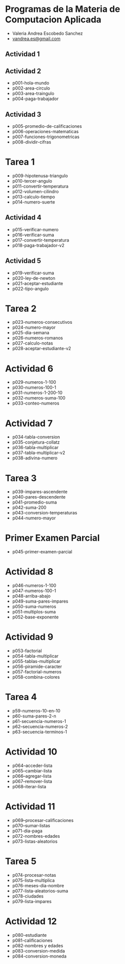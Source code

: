 # Programas de la Materia de Computacion Aplicada
- Valeria Andrea Escobedo Sanchez
- vandrea.es@gmail.com

## Actividad 1



## Actividad 2
- p001-hola-mundo
- p002-area-circulo
- p003-area-traingulo
- p004-paga-trabajador

## Actividad 3
- p005-promedio-de-calificaciones
- p006-operaciones-matematicas
- p007-funciones-trigonometricas
- p008-dividir-cifras

# Tarea 1
- p009-hipotenusa-triangulo
- p010-tercer-angulo
- p011-convertir-temperatura
- p012-volumen-cilindro
- p013-calculo-tiempo
- p014-numero-suerte

## Actividad 4
- p015-verificar-numero
- p016-verificar-suma
- p017-convertir-temperatura
- p018-paga-trabajador-v2

## Actividad 5
- p019-verificar-suma
- p020-ley-de-newton
- p021-aceptar-estudiante
- p022-tipo-angulo

# Tarea 2
- p023-numeros-consecutivos
- p024-numero-mayor
- p025-dia-semana
- p026-numeros-romanos
- p027-calculo-notas
- p028-aceptar-estudiante-v2

# Actividad 6
- p029-numeros-1-100
- p030-numeros-100-1
- p031-numeros-1-200-10
- p032-numeros-suma-100
- p033-conteo-numeros

# Actividad 7
- p034-tabla-conversion
- p035-conjetura-collatz
- p036-tabla-multiplicar
- p037-tabla-multiplicar-v2
- p038-adivina-numero

# Tarea 3
- p039-impares-ascendente
- p040-pares-descendente
- p041-promedio-suma
- p042-suma-200
- p043-conversion-temperaturas
- p044-numero-mayor

# Primer Examen Parcial
- p045-primer-examen-parcial

# Actividad 8
- p046-numeros-1-100 
- p047-numeros-100-1  
- p048-arriba-abajo
- p049-suma-pares-impares
- p050-suma-numeros
- p051-multiplos-suma
- p052-base-exponente

# Actividad 9
- p053-factorial
- p054-tabla-multiplicar
- p055-tablas-multiplicar
- p056-piramide-caracter
- p057-factorial-numeros
- p058-combina-colores

# Tarea 4 
- p59-numeros-10-en-10
- p60-suma-pares-2-n
- p61-secuencia-numeros-1
- p62–secuencia-numeros-2
- p63-secuencia-terminos-1

# Actividad 10
- p064–acceder-lista
- p065–cambiar-lista
- p066–agregar-lista
- p067–remover-lista
- p068–iterar-lista

# Actividad 11
- p069–procesar-calificaciones
- p070–sumar-listas
- p071-dia-paga
- p072-nombres-edades
- p073-listas-aleatorios

# Tarea 5
- p074-procesar-notas
- p075-lista-multiplica
- p076-meses-dia-nombre
- p077-lista-aleatorios-suma
- p078-ciudades
- p079-lista-impares

# Actividad 12
- p080-estudiante
- p081-calificaciones
- p082-nombres y edades
- p083-conversion-medida
- p084-conversion-moneda


